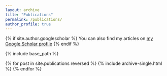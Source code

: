 ```yaml
---
layout: archive
title: "Publications"
permalink: /publications/
author_profile: true
---
```


{% if site.author.googlescholar %}
  You can also find my articles on [my Google Scholar profile]({{site.author.googlescholar}} "my Google Scholar profile")
{% endif %}
 

{% include base_path %}

{% for post in site.publications reversed %}
  {% include archive-single.html %}
{% endfor %}
